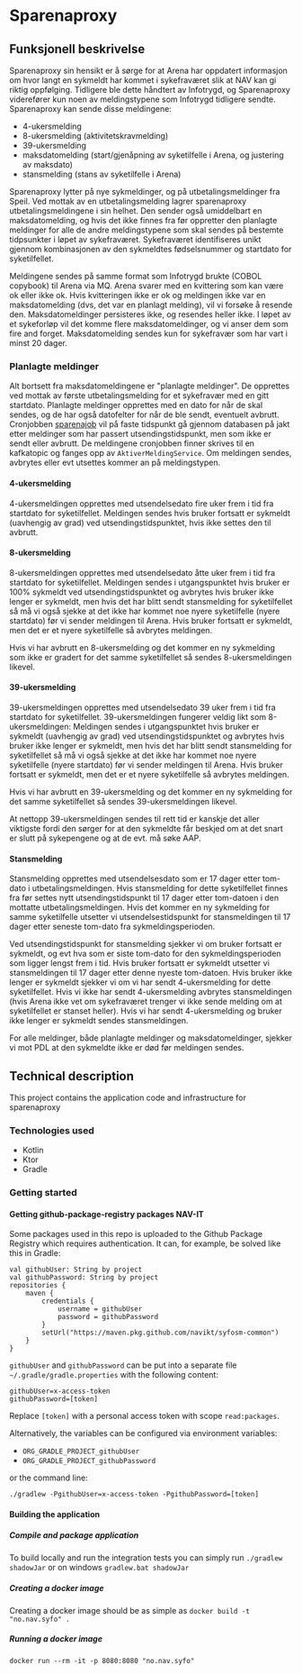 # Sparenaproxy

## Funksjonell beskrivelse

Sparenaproxy sin hensikt er å sørge for at Arena har oppdatert informasjon om hvor langt en sykmeldt har kommet i sykefraværet slik at NAV kan gi 
riktig oppfølging. Tidligere ble dette håndtert av Infotrygd, og Sparenaproxy viderefører kun noen av meldingstypene som Infotrygd tidligere 
sendte. Sparenaproxy kan sende disse meldingene: 
* 4-ukersmelding
* 8-ukersmelding (aktivitetskravmelding)
* 39-ukersmelding
* maksdatomelding (start/gjenåpning av syketilfelle i Arena, og justering av maksdato)
* stansmelding (stans av syketilfelle i Arena)

Sparenaproxy lytter på nye sykmeldinger, og på utbetalingsmeldinger fra Speil. Ved mottak av en utbetalingsmelding lagrer sparenaproxy utbetalingsmeldingene i sin helhet. 
Den sender også umiddelbart en maksdatomelding, og hvis det ikke finnes fra før oppretter den planlagte meldinger for alle de andre meldingstypene som skal sendes 
på bestemte tidpsunkter i løpet av sykefraværet. Sykefraværet identifiseres unikt gjennom kombinasjonen av den sykmeldtes fødselsnummer og startdato for syketilfellet. 

Meldingene sendes på samme format som Infotrygd brukte (COBOL copybook) til Arena via MQ. Arena svarer med en kvittering som kan være ok eller ikke 
ok. Hvis kvitteringen ikke er ok og meldingen ikke var en maksdatomelding (dvs, det var en planlagt melding), vil vi forsøke å resende den. Maksdatomeldinger 
persisteres ikke, og resendes heller ikke. I løpet av et sykeforløp vil det komme flere maksdatomeldinger, og vi anser dem som fire and forget. Maksdatomelding sendes 
kun for sykefravær som har vart i minst 20 dager. 

### Planlagte meldinger
Alt bortsett fra maksdatomeldingene er "planlagte meldinger". De opprettes ved mottak av første utbetalingsmelding for et sykefravær med en gitt startdato. 
Planlagte meldinger opprettes med en dato for når de skal sendes, og de har også datofelter for når de ble sendt, eventuelt avbrutt. 
Cronjobben [sparenajob](https://github.com/navikt/sparenajob) vil på faste tidspunkt gå gjennom databasen på jakt etter meldinger som har passert 
utsendingstidspunkt, men som ikke er sendt eller avbrutt. De meldingene cronjobben finner skrives til en kafkatopic og fanges opp av `AktiverMeldingService`. 
Om meldingen sendes, avbrytes eller evt utsettes kommer an på meldingstypen. 

#### 4-ukersmelding
4-ukersmeldingen opprettes med utsendelsedato fire uker frem i tid fra startdato for syketilfellet. Meldingen sendes hvis bruker fortsatt er sykmeldt (uavhengig av grad) 
ved utsendingstidspunktet, hvis ikke settes den til avbrutt. 

#### 8-ukersmelding
8-ukersmeldingen opprettes med utsendelsedato åtte uker frem i tid fra startdato for syketilfellet. Meldingen sendes i utgangspunktet hvis bruker er 100% sykmeldt ved 
utsendingstidspunktet og avbrytes hvis bruker ikke lenger er sykmeldt, men hvis det har blitt sendt stansmelding for syketilfellet så må vi også sjekke at det ikke har kommet noe nyere 
syketilfelle (nyere startdato) før vi sender meldingen til Arena. Hvis bruker fortsatt er sykmeldt, men det er et nyere syketilfelle så avbrytes meldingen. 

Hvis vi har avbrutt en 8-ukersmelding og det kommer en ny sykmelding som ikke er gradert for det samme syketilfellet så sendes 8-ukersmeldingen likevel. 

#### 39-ukersmelding
39-ukersmeldingen opprettes med utsendelsedato 39 uker frem i tid fra startdato for syketilfellet. 39-ukersmeldingen fungerer veldig likt som 8-ukersmeldingen: Meldingen sendes 
i utgangspunktet hvis bruker er sykmeldt (uavhengig av grad) ved utsendingstidspunktet og avbrytes hvis bruker ikke lenger er sykmeldt, men hvis det har blitt sendt stansmelding 
for syketilfellet så må vi også sjekke at det ikke har kommet noe nyere syketilfelle (nyere startdato) før vi sender meldingen til Arena. Hvis bruker fortsatt er sykmeldt, men 
det er et nyere syketilfelle så avbrytes meldingen. 

Hvis vi har avbrutt en 39-ukersmelding og det kommer en ny sykmelding for det samme syketilfellet så sendes 39-ukersmeldingen likevel. 

At nettopp 39-ukersmeldingen sendes til rett tid er kanskje det aller viktigste fordi den sørger for at den sykmeldte får beskjed om at det snart er slutt på sykepengene og at de evt. må søke AAP. 

#### Stansmelding
Stansmelding opprettes med utsendelsesdato som er 17 dager etter tom-dato i utbetalingsmeldingen. Hvis stansmelding for dette syketilfellet finnes fra før settes nytt utsendingstidspunkt 
til 17 dager etter tom-datoen i den mottatte utbetalingsmeldingen. Hvis det kommer en ny sykmelding for samme syketilfelle utsetter vi utsendelsestidspunkt for stansmeldingen til 
17 dager etter seneste tom-dato fra sykmeldingsperioden. 

Ved utsendingstidspunkt for stansmelding sjekker vi om bruker fortsatt er sykmeldt, og evt hva som er siste tom-dato for den sykmeldingsperioden som ligger lengst frem i tid. Hvis bruker 
fortsatt er sykmeldt utsetter vi stansmeldingen til 17 dager etter denne nyeste tom-datoen. Hvis bruker ikke lenger er sykmeldt sjekker vi om vi har sendt 4-ukersmelding for dette 
syketilfellet. Hvis vi ikke har sendt 4-ukersmelding avbrytes stansmeldingen (hvis Arena ikke vet om sykefraværet trenger vi ikke sende melding om at syketilfellet er stanset heller). Hvis 
vi har sendt 4-ukersmelding og bruker ikke lenger er sykmeldt sendes stansmeldingen. 

For alle meldinger, både planlagte meldinger og maksdatomeldinger, sjekker vi mot PDL at den sykmeldte ikke er død før meldingen sendes. 

## Technical description
This project contains the application code and infrastructure for sparenaproxy

### Technologies used
* Kotlin
* Ktor
* Gradle

### Getting started
#### Getting github-package-registry packages NAV-IT
Some packages used in this repo is uploaded to the Github Package Registry which requires authentication. It can, for example, be solved like this in Gradle:
```
val githubUser: String by project
val githubPassword: String by project
repositories {
    maven {
        credentials {
            username = githubUser
            password = githubPassword
        }
        setUrl("https://maven.pkg.github.com/navikt/syfosm-common")
    }
}
```

`githubUser` and `githubPassword` can be put into a separate file `~/.gradle/gradle.properties` with the following content:

```                                                     
githubUser=x-access-token
githubPassword=[token]
```

Replace `[token]` with a personal access token with scope `read:packages`.

Alternatively, the variables can be configured via environment variables:

* `ORG_GRADLE_PROJECT_githubUser`
* `ORG_GRADLE_PROJECT_githubPassword`

or the command line:

```
./gradlew -PgithubUser=x-access-token -PgithubPassword=[token]
```

#### Building the application
##### Compile and package application
To build locally and run the integration tests you can simply run `./gradlew shadowJar` or  on windows 
`gradlew.bat shadowJar`

##### Creating a docker image
Creating a docker image should be as simple as `docker build -t "no.nav.syfo" .`

##### Running a docker image
`docker run --rm -it -p 8080:8080 "no.nav.syfo"`
